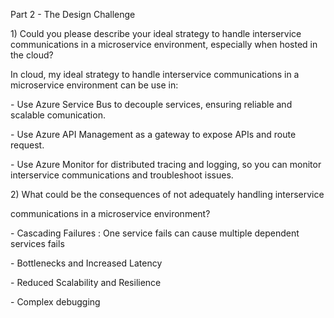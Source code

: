 Part 2 - The Design Challenge

1\) Could you please describe your ideal strategy to handle interservice
communications in a microservice environment, especially when hosted in
the cloud?

In cloud, my ideal strategy to handle interservice communications in a
microservice environment can be use in:

\- Use Azure Service Bus to decouple services, ensuring reliable and
scalable comunication.

\- Use Azure API Management as a gateway to expose APIs and route
request.

\- Use Azure Monitor for distributed tracing and logging, so you can
monitor interservice communications and troubleshoot issues.

2\) What could be the consequences of not adequately handling
interservice

communications in a microservice environment?

\- Cascading Failures : One service fails can cause multiple dependent
services fails

\- Bottlenecks and Increased Latency

\- Reduced Scalability and Resilience

\- Complex debugging
